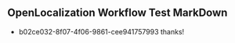 ## OpenLocalization Workflow Test MarkDown
* b02ce032-8f07-4f06-9861-cee941757993 
thanks!<!--HONumber=Mar16_HO2-->
